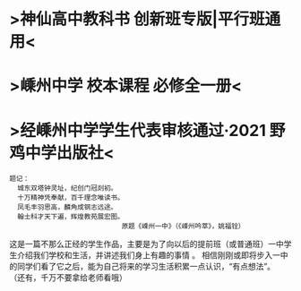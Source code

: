#   >神仙高中教科书							 创新班专版|平行班通用<
#   >嵊州中学 校本课程									  必修全一册<
#   >经嵊州中学学生代表审核通过·2021				 野鸡中学出版社<

    题记：
      城东双塔钟灵址，纪创门冠剡初。
      十万精神凭奉献，百千理念唯读书。
      凤毛丰羽思高，麟角成钢志远途。
      翰士科才天下遍，辉煌教苑展宏图。
                                原题《嵊州一中》（《嵊州吟萃》，姚福铨）

   这是一篇不那么正经的学生作品，主要是为了向以后的提前班（或普通班）一中学生介绍我们学校和生活，并讲述我们身上有趣的事情 。
相信刚刚或即将步入一中的同学们看了它之后，能为自己将来的学习生活积累一点认识，“有点想法”。
（还有，千万不要拿给老师看哦）
